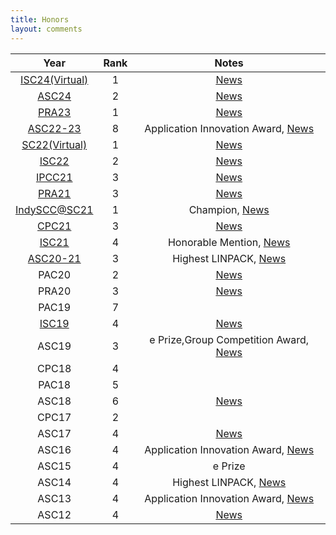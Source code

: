 ```yaml
---
title: Honors
layout: comments
---
```


|           Year            | Rank |                        Notes                        |
| :-----------------------: | :--: | :-------------------------------------------------: |
|[ISC24(Virtual)][isc24]|1|[News][isc24-news]|
|[ASC24][asc24]|2|[News][asc24-news]|
|[PRA23][pra23]|1|[News][pra23-news]|
|[ASC22-23][asc22-23]|8|Application Innovation Award, [News][asc22-23-news]|
|      [SC22(Virtual)][sc22]         |  1   |                 [News][sc22-news]                   |
|      [ISC22][isc22]       |  2   |                 [News][isc22-news]                  |
|     [IPCC21][ipcc21]      |  3   |                 [News][ipcc21-news]                 |
|      [PRA21][pra21]       |  3   |                 [News][pra21-news]                  |
| [IndySCC@SC21][indyscc21] |  1   |           Champion, [News][indyscc-news]            |
|      [CPC21][cpc21]       |  3   |                 [News][cpc21-news]                  |
|      [ISC21][isc21]       |  4   |        Honorable Mention, [News][isc21-news]        |
|   [ASC20-21][asc20-21]    |  3   |       Highest LINPACK, [News][asc20-21-news]        |
|           PAC20           |  2   |                 [News][pac20-news]                  |
|           PRA20           |  3   |                 [News][pra20-news]                  |
|           PAC19           |  7   |                                                     |
|     [ISC19][isc19]        |  4   |                 [News][isc19-news]                  |
|           ASC19           |  3   | e Prize,Group Competition Award, [News][asc19-news] |
|           CPC18           |  4   |                                                     |
|           PAC18           |  5   |                                                     |
|           ASC18           |  6   |                 [News][asc18-news]                  |
|           CPC17           |  2   |                                                     |
|           ASC17           |  4   |                 [News][asc17-news]                  |
|           ASC16           |  4   |  Application Innovation Award, [News][asc16-news]   |
|           ASC15           |  4   |                       e Prize                       |
|           ASC14           |  4   |         Highest LINPACK, [News][asc14-news]         |
|           ASC13           |  4   |  Application Innovation Award, [News][asc13-news]   |
|           ASC12           |  4   |                 [News][asc12-news]                  |

[isc24-news]: https://www.sysu.edu.cn/news/info/2161/1202251.htm
[isc24]: https://www.isc-hpc.com/student-cluster-competition-2024.html
[asc24-news]: https://mp.weixin.qq.com/s?__biz=MzAwNzczODEzMw==&mid=2653119198&idx=1&sn=3d5efd8e6c283f058c4828f867681461
[asc24]: http://www.asc-events.net/StudentChallenge/index.html
[pra23-news]: https://cas-pra.sugon.com/webnews/detail/243
[pra23]: https://cas-pra.sugon.com/index.html
[asc22-23-news]: https://mp.weixin.qq.com/s/Gg1QBf8ImFgLFbMv0G8EoA
[asc22-23]: http://www.asc-events.net/StudentChallenge/History/2022-2023/index.html
[sc22-news]: https://www.sysu.edu.cn/news/info/2161/825941.htm
[sc22]: https://studentclustercompetition.us/
[isc22]: https://www.isc-hpc.com/student-cluster-competition.html
[isc22-news]: https://www.sysu.edu.cn/news/info/2161/680411.htm
[ipcc21-news]: https://mp.weixin.qq.com/s?__biz=MjM5NzMzNTU4NQ==&mid=2649434543&idx=1&sn=e82bfeae4262e89432cf9c5ccf8fd441&chksm=bec40ee189b387f7aef8d5433af976dcb2fb79d4ad903c7fba445e38fe7cf190ab4dd88b9b41&mpshare=1&srcid=1122k1UYFrkYjmy4SpSnnkz3&sharer_sharetime=1637576672891&sharer_shareid=0c848dd8273a6a492101ef24a3928d0f&from=groupmessage&scene=1&subscene=10000&clicktime=1638345163&enterid=1638345163&ascene=1&devicetype=android-30&version=28001057&nettype=WIFI&abtest_cookie=AAACAA%3D%3D&lang=en&exportkey=ASt5wZ1tV53ueJZKBJEQRbM%3D&pass_ticket=MQKRvrcQAf0aRjDtBryge87FoapcGs9AzaNybYVVuFefBnptmmC3WMJx9lkToYTK&wx_header=1
[ipcc21]: http://cnic.cas.cn/zhxw/202111/t20211126_6272303.html
[pra21-news]: https://cas-pra.sugon.com/sugon/newsugon/index3.html
[pra21]: https://cas-pra.sugon.com/sugon/index2.html
[indyscc-news]: https://twitter.com/Supercomputing/status/1461712128180690951
[indyscc21]: https://sc21.supercomputing.org/program/studentssc/indyscc/
[cpc21-news]: https://mp.weixin.qq.com/s/GQsaR_V1NoGzCvbGARMeEA
[cpc21]: http://hpc-cpc.com/
[isc21-news]: https://cse.sysu.edu.cn/content/5940
[isc21]: https://www.hpcadvisorycouncil.com/events/2021/student-cluster-competition/
[asc20-21]: http://www.asc-events.net/StudentChallenge/History/2020-2021/index.html
[asc20-21-news]: https://mp.weixin.qq.com/s/qIaw40TKvcRTo_NULV_z_g
[pac20-news]: https://mp.weixin.qq.com/s/F06-d3718XazNqVhLFcoaA
[pra20-news]: https://mp.weixin.qq.com/s/r9gJu9tuRvNoXj2c9ktVFg
[isc19]: https://www.hpcadvisorycouncil.com/events/2019/isc19-student-cluster-competition/
[isc19-news]: https://mp.weixin.qq.com/s/wBmQgKCtHq95HZvf8n38Tg
[asc19-news]: https://mp.weixin.qq.com/s/YaZBmRCFgIK8U9B2WtY-IA
[asc18-news]: https://mp.weixin.qq.com/s/olBlMYjuePUl1pQQYGOTFQ
[asc17-news]: https://mp.weixin.qq.com/s/DunaKTZRG1bbnaa_aMWwXA
[asc16-news]: https://mp.weixin.qq.com/s/G79hozjCHxzypFOINdw9mA
[asc14-news]: http://sdcs.sysu.edu.cn/compsci/cn/cn02/41520.htm
[asc13-news]: http://sdcs.sysu.edu.cn/compsci/cn/cn02/37015.htm
[asc12-news]: http://sdcs.sysu.edu.cn/compsci/cn/cn02/36675.htm
